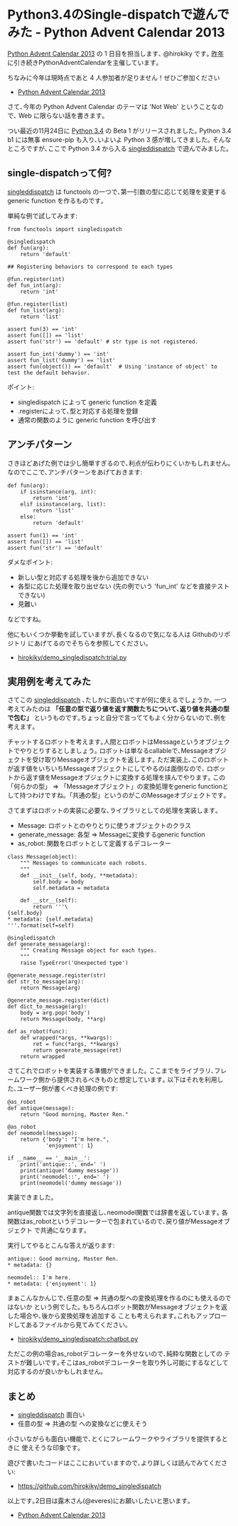 Python3.4のSingle-dispatchで遊んでみた - Python Advent Calendar 2013
====================================================================

[Python Advent Calendar 2013](http://www.adventar.org/calendars/166) の
1 日目を担当します､ @hirokiky です｡
[昨年](http://connpass.com/event/1439/)
に引き続きPythonAdventCalendarを主催しています｡

ちなみに今年は現時点であと 4 人参加者が足りません！ぜひご参加ください

-   [Python Advent Calendar 2013](http://www.adventar.org/calendars/166)

さて､今年の Python Advent Calendar のテーマは 'Not Web'
ということなので､ Web に限らない話を書きます｡

つい最近の11月24日に [Python
3.4](http://www.python.org/download/releases/3.4.0/) の Beta 1
がリリースされました｡ Python 3.4 b1 には無事 ensure-pip も入り､いよいよ
Python 3 感が増してきました｡ そんなところですが､ここで Python 3.4
から入る [singleddispatch](http://www.python.org/dev/peps/pep-0443/)
で遊んでみました｡

single-dispatchって何?
----------------------

[singleddispatch](http://www.python.org/dev/peps/pep-0443/) は functools
の一つで､第一引数の型に応じて処理を変更する generic function
を作るものです｡

単純な例で試してみます:

``` {.sourceCode .python}
from functools import singledispatch

@singledispatch
def fun(arg):
    return 'default'

## Registering behaviors to correspond to each types

@fun.register(int)
def fun_int(arg):
    return 'int'

@fun.register(list)
def fun_list(arg):
    return 'list'

assert fun(3) == 'int'
assert fun([]) == 'list'
assert fun('str') == 'default' # str type is not registered.

assert fun_int('dummy') == 'int'
assert fun_list('dummy') == 'list'
assert fun(object()) == 'default'  # Using 'instance of object' to test the default behavior.
```

ポイント:

-   singledispatch によって generic function を定義
-   .registerによって､型と対応する処理を登録
-   通常の関数のように generic function を呼び出す

アンチパターン
--------------

さきほどあげた例では少し簡単すぎるので､利点が伝わりにくいかもしれません｡
なのでここで､アンチパターンをあげておきます:

``` {.sourceCode .python}
def fun(arg):
    if isinstance(arg, int):
        return 'int'
    elif isinstance(arg, list):
        return 'list'
    else:
        return 'default'

assert fun(1) == 'int'
assert fun([]) == 'list'
assert fun('str') == 'default'
```

ダメなポイント:

-   新しい型と対応する処理を後から追加できない
-   各型に応じた処理を取り出せない (先の例でいう 'fun\_int'
    などを直接テストできない)
-   見難い

などですね｡

他にもいくつか挙動を試していますが､長くなるので気になる人は
Githubのリポジトリ にあげてるのでそちらを参照してください｡

-   [hirokiky/demo\_singledispatch:trial.py](https://github.com/hirokiky/demo_singledispatch/blob/master/trial.py)

実用例を考えてみた
------------------

さてこの [singleddispatch](http://www.python.org/dev/peps/pep-0443/)
､たしかに面白いですが何に使えるでしょうか｡ 一つ考えてみたのは
**「任意の型で返り値を返す関数たちについて､返り値を共通の型で包む」**
というものです｡ちょっと自分で言っててもよく分からないので､例を考えます｡

チャットするロボットを考えます｡人間とロボットはMessageというオブジェクトでやりとりするとしましょう｡
ロボットは単なるcallableで､Messageオブジェクトを受け取りMessageオブジェクトを返します｡
ただ実装上､このロボットが返す値をいちいちMessageオブジェクトにしてやるのは面倒なので､
ロボットから返す値をMessageオブジェクトに変換する処理を挟んでやります｡
この「何らかの型」 =\> 「Messageオブジェクト」の変換処理をgeneric
functionとして持つわけですね｡「共通の型」というのがこのMessageオブジェクトです｡

さてまずはロボットの実装に必要な､ライブラリとしての処理を実装します｡

-   Message: ロボットとのやりとりに使うオブジェクトのクラス
-   generate\_message: 各型 =\> Messageに変換するgeneric function
-   as\_robot: 関数をロボットとして定義するデコレーター

``` {.sourceCode .python}
class Message(object):
    """ Messages to communicate each robots.
    """
    def __init__(self, body, **metadata):
        self.body = body
        self.metadata = metadata

    def __str__(self):
        return '''\
{self.body}
* metadata: {self.metadata}
'''.format(self=self)

@singledispatch
def generate_message(arg):
    """ Creating Message object for each types.
    """
    raise TypeError('Unexpected type')

@generate_message.register(str)
def str_to_message(arg):
    return Message(arg)

@generate_message.register(dict)
def dict_to_message(arg):
    body = arg.pop('body')
    return Message(body, **arg)

def as_robot(func):
    def wrapped(*args, **kwargs):
        ret = func(*args, **kwargs)
        return generate_message(ret)
    return wrapped
```

さてこれでロボットを実装する準備ができました｡
ここまでをライブラリ､フレームワーク側から提供されるべきものと想定しています｡
以下はそれを利用した､ユーザー側が書くべき処理の例です:

``` {.sourceCode .python}
@as_robot
def antique(message):
    return "Good morning, Master Ren."

@as_robot
def neomodel(message):
    return {'body': "I'm here.",
            'enjoyment': 1}

if __name__ == '__main__':
    print('antique::', end=' ')
    print(antique('dummy message'))
    print('neomodel::', end=' ')
    print(neomodel('dummy message'))
```

実装できました｡

antique関数では文字列を直接返し､neomodel関数では辞書を返しています｡
各関数はas\_robotというデコレーターで包まれているので､戻り値がMessageオブジェクト
で共通になります｡

実行してやるとこんな答えが返ります:

    antique:: Good morning, Master Ren.
    * metadata: {}

    neomodel:: I'm here.
    * metadata: {'enjoyment': 1}

まぁこんなかんじで､任意の型 =\>
共通の型への変換処理を作るのにも使えるのではないか という例でした｡
もちろんロボット関数がMessageオブジェクトを返した場合や､後から変換処理を追加する
ことも考えられます｡これもアップロードしてあるファイルから見てみてください｡

-   [hirokiky/demo\_singledispatch:chatbot.py](https://github.com/hirokiky/demo_singledispatch/blob/master/chatbot.py)

ただこの例の場合as\_robotデコレーターを外せないので､純粋な関数としての
テストが難しいです｡そこはas\_robotデコレーターを取り外し可能にするなどして
対応するのが良いかもしれません｡

まとめ
------

-   [singleddispatch](http://www.python.org/dev/peps/pep-0443/) 面白い
-   任意の型 =\> 共通の型 への変換などに使えそう

小さいながらも面白い機能で､とくにフレームワークやライブラリを提供するときに
使えそうな印象です｡

遊びで書いたコードはここにおいていますので､より詳しくは読んでみてください:

-   <https://github.com/hirokiky/demo_singledispatch>

以上です｡2日目は露木さん(@everes)にお願いしたいと思います｡

-   [Python Advent Calendar 2013](http://www.adventar.org/calendars/166)

